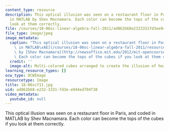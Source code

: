 ```yaml
---
content_type: resource
description: This optical illusion was seen on a restaurant floor in Paris, and coded
  in MATLAB by Shev Macnamara. Each color can become the tops of the cubes if you
  look at them correctly.
file: /courses/18-06sc-linear-algebra-fall-2011/ad862b68e2323331fd3ee944ed704f38_18-06scf11.jpg
file_type: image/jpeg
image_metadata:
  caption: "This optical illusion was seen on a restaurant floor in Paris, and [coded\
    \ in MATLAB\xAE](/courses/18-06sc-linear-algebra-fall-2011/resources/hexagonart)\
    \ by [Shev Macnamara](http://newsoffice.mit.edu/2012/mit-opencourseware-publishes-linear-algebra-in-innovative-ocw-scholar-format).\
    \ Each color can become the tops of the cubes if you look at them correctly."
  credit: ''
  image-alt: Multi-colored cubes arranged to create the illusion of hexagons.
learning_resource_types: []
ocw_type: OCWImage
resourcetype: Image
title: 18-06scf11.jpg
uid: ad862b68-e232-3331-fd3e-e944ed704f38
video_metadata:
  youtube_id: null
---
```

This optical illusion was seen on a restaurant floor in Paris, and coded in MATLAB by Shev Macnamara. Each color can become the tops of the cubes if you look at them correctly.

